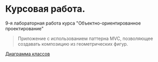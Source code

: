 # Курсовая работа.

9-я лабораторная работа курса "Объектно-ориентированное проектирование"

> Приложение с использованием паттерна MVC, позволяющее создавать композицию из геометрических фигур.

[Диаграмма классов](https://drive.google.com/file/d/1WuBVgOjzUFYm7vF-f-iGAMcbUyAu_p0X/view?usp=sharing)